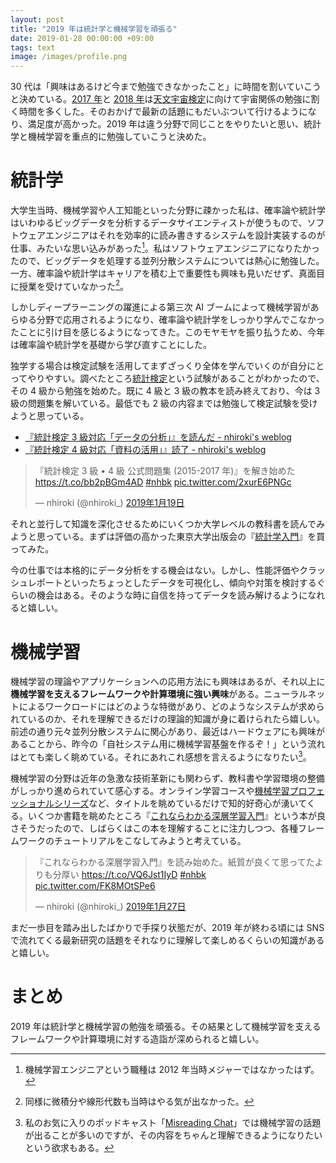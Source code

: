 ```yaml
---
layout: post
title: "2019 年は統計学と機械学習を頑張る"
date: 2019-01-28 00:00:00 +09:00
tags: text
image: /images/profile.png
---
```


30 代は「興味はあるけど今まで勉強できなかったこと」に時間を割いていこうと決めている。[2017 年](/2017/12/13/astro-test-2nd-grade)と [2018 年](/2018/11/27/astronomy-space-test-2018-1st-grade)は[天文宇宙検定](http://www.astro-test.org/)に向けて宇宙関係の勉強に割く時間を多くした。そのおかげで最新の話題にもだいぶついて行けるようになり、満足度が高かった。2019 年は違う分野で同じことをやりたいと思い、統計学と機械学習を重点的に勉強していこうと決めた。

# 統計学

大学生当時、機械学習や人工知能といった分野に疎かった私は、確率論や統計学はいわゆるビッグデータを分析するデータサイエンティストが使うもので、ソフトウェアエンジニアはそれを効率的に読み書きするシステムを設計実装するのが仕事、みたいな思い込みがあった[^ml-engineer]。私はソフトウェアエンジニアになりたかったので、ビッグデータを処理する並列分散システムについては熱心に勉強した。一方、確率論や統計学はキャリアを積む上で重要性も興味も見いだせず、真面目に授業を受けていなかった[^math]。

しかしディープラーニングの躍進による第三次 AI ブームによって機械学習があらゆる分野で応用されるようになり、確率論や統計学をしっかり学んでこなかったことに引け目を感じるようになってきた。このモヤモヤを振り払うため、今年は確率論や統計学を基礎から学び直すことにした。

[^ml-engineer]: 機械学習エンジニアという職種は 2012 年当時メジャーではなかったはず。
[^math]: 同様に微積分や線形代数も当時はやる気が出なかった。

独学する場合は検定試験を活用してまずざっくり全体を学んでいくのが自分にとってやりやすい。調べたところ[統計検定](http://www.toukei-kentei.jp/)という試験があることがわかったので、その 4 級から勉強を始めた。既に 4 級と 3 級の教本を読み終えており、今は 3 級の問題集を解いている。最低でも 2 級の内容までは勉強して検定試験を受けようと思っている。

- [『統計検定 3 級対応「データの分析」』を読んだ - nhiroki's weblog](/2019/01/12/book-japan-statistical-society-certificate-3rd-grade-textbook)
- [『統計検定 4 級対応「資料の活用」』読了 - nhiroki's weblog](/2018/12/22/book-japan-statistical-society-certificate-4th-grade-textbook)

<blockquote class="twitter-tweet" data-lang="ja"><p lang="ja" dir="ltr">『統計検定 3 級 • 4 級 公式問題集 (2015-2017 年)』を解き始めた <a href="https://t.co/bb2pBGm4AD">https://t.co/bb2pBGm4AD</a> <a href="https://twitter.com/hashtag/nhbk?src=hash&amp;ref_src=twsrc%5Etfw">#nhbk</a> <a href="https://t.co/2xurE6PNGc">pic.twitter.com/2xurE6PNGc</a></p>&mdash; nhiroki (@nhiroki_) <a href="https://twitter.com/nhiroki_/status/1086639916295938049?ref_src=twsrc%5Etfw">2019年1月19日</a></blockquote>
<script async src="https://platform.twitter.com/widgets.js" charset="utf-8"></script>

それと並行して知識を深化させるためにいくつか大学レベルの教科書を読んでみようと思っている。まずは評価の高かった東京大学出版会の『[統計学入門](http://www.utp.or.jp/book/b300857.html)』を買ってみた。

今の仕事では本格的にデータ分析をする機会はない。しかし、性能評価やクラッシュレポートといったちょっとしたデータを可視化し、傾向や対策を検討するぐらいの機会はある。そのような時に自信を持ってデータを読み解けるようになれると嬉しい。

# 機械学習

機械学習の理論やアプリケーションへの応用方法にも興味はあるが、それ以上に**機械学習を支えるフレームワークや計算環境に強い興味**がある。ニューラルネットによるワークロードにはどのような特徴があり、どのようなシステムが求められているのか、それを理解できるだけの理論的知識が身に着けられたら嬉しい。前述の通り元々並列分散システムに関心があり、最近はハードウェアにも興味があることから、昨今の「自社システム用に機械学習基盤を作るぞ！」という流れはとても楽しく眺めている。それにあれこれ感想を言えるようになりたい[^misreading]。

[^misreading]: 私のお気に入りのポッドキャスト「[Misreading Chat](https://misreading.chat/)」では機械学習の話題が出ることが多いのですが、その内容をちゃんと理解できるようになりたいという欲求もある。

機械学習の分野は近年の急激な技術革新にも関わらず、教科書や学習環境の整備がしっかり進められていて感心する。オンライン学習コースや[機械学習プロフェッショナルシリーズ](https://www.kspub.co.jp/book/series/S043.html)など、タイトルを眺めているだけで知的好奇心が湧いてくる。いくつか書籍を眺めたところ『[これならわかる深層学習入門](https://www.kspub.co.jp/book/detail/1538283.html)』という本が良さそうだったので、しばらくはこの本を理解することに注力しつつ、各種フレームワークのチュートリアルをこなしてみようと考えている。

<blockquote class="twitter-tweet" data-lang="ja"><p lang="ja" dir="ltr">『これならわかる深層学習入門』を読み始めた。紙質が良くて思ってたよりも分厚い <a href="https://t.co/VQ6Jst1IyD">https://t.co/VQ6Jst1IyD</a> <a href="https://twitter.com/hashtag/nhbk?src=hash&amp;ref_src=twsrc%5Etfw">#nhbk</a> <a href="https://t.co/FK8MOtSPe6">pic.twitter.com/FK8MOtSPe6</a></p>&mdash; nhiroki (@nhiroki_) <a href="https://twitter.com/nhiroki_/status/1089532299748683776?ref_src=twsrc%5Etfw">2019年1月27日</a></blockquote>
<script async src="https://platform.twitter.com/widgets.js" charset="utf-8"></script>

まだ一歩目を踏み出したばかりで手探り状態だが、2019 年が終わる頃には SNS で流れてくる最新研究の話題をそれなりに理解して楽しめるくらいの知識があると嬉しい。

# まとめ

2019 年は統計学と機械学習の勉強を頑張る。その結果として機械学習を支えるフレームワークや計算環境に対する造詣が深められると嬉しい。